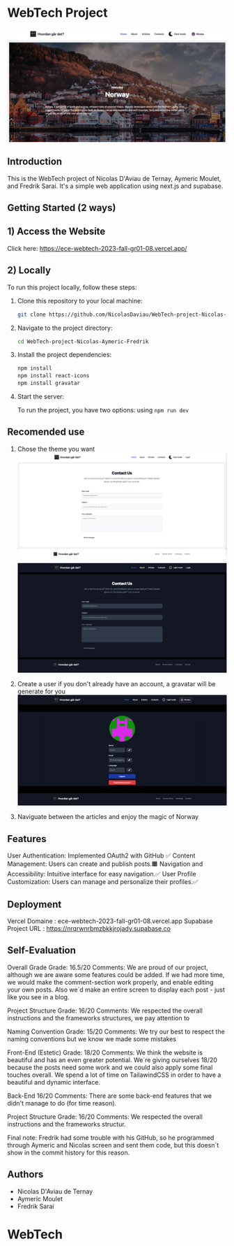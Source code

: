 # WebTech Project 
![alt text](app/public/demo.png)
## Introduction

This is the WebTech project of Nicolas D'Aviau de Ternay, Aymeric Moulet, and Fredrik Sarai. It's a simple web application using next.js and supabase.

## Getting Started (2 ways)

## 1) Access the Website 
Click here: https://ece-webtech-2023-fall-gr01-08.vercel.app/

## 2) Locally
To run this project locally, follow these steps:

1. Clone this repository to your local machine:

   ```bash
   git clone https://github.com/NicolasDaviau/WebTech-project-Nicolas-Aymeric-Fredrik.git

2. Navigate to the project directory:

   ```bash
   cd WebTech-project-Nicolas-Aymeric-Fredrik
   ```

3. Install the project dependencies:

   ```bash
   npm install
   npm install react-icons 
   npm install gravatar
   ```

4. Start the server:

   To run the project, you have two options: using  `npm run dev` 

## Recomended use
1) Chose the theme you want
![White Theme](app/public/whiteTheme.png)
![BlackTheme](app/public/blackTheme.png)

2) Create a user if you don't already have an account, a gravatar will be generate for you 
![User](app/public/userDemo.png)
3) Naviguate between the articles and enjoy the magic of Norway

## Features

User Authentication: Implemented OAuth2 with GitHub ✅
Content Management: Users can create and publish posts.🟧
Navigation and Accessibility: Intuitive interface for easy navigation.✅
User Profile Customization: Users can manage and personalize their profiles.✅

## Deployment
Vercel  Domaine : ece-webtech-2023-fall-gr01-08.vercel.app
Supabase Project URL : https://nrqrwnrbmzbkkjrojady.supabase.co

## Self-Evaluation

Overall Grade
Grade: 16.5/20
Comments: We are proud of our project, although we are aware some features could be added. If we had more time, we would make the comment-section work properly, and enable editing your own posts. Also we´d make an entire screen to display each post - just like you see in a blog.

Project Structure
Grade: 16/20
Comments: We respected the overall instructions and the frameworks structures, we pay attention to 

Naming Convention
Grade: 15/20
Comments: We try our best to respect the naming conventions but we know we made some mistakes

Front-End (Estetic)
Grade: 18/20
Comments:  We think the website is beautiful and has an even greater potential. We´re giving ourselves 18/20 because the posts need some work and we could also apply some final touches overall. We spend a lot of time on TailawindCSS in order to have a beautiful and dynamic interface.

Back-End 16/20 
Comments: There are some back-end features that we didn't manage to do (for time reason).

Project Structure
Grade: 16/20
Comments: We respected the overall instructions and the frameworks structur. 

Final note: Fredrik had some trouble with his GitHub, so he programmed through Aymeric and Nicolas screen and sent them code, but this doesn´t show in the commit history for this reason. 



## Authors
- Nicolas D'Aviau de Ternay
- Aymeric Moulet
- Fredrik Sarai
  
# WebTech
